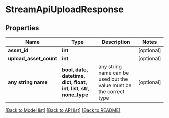# StreamApiUploadResponse


## Properties
Name | Type | Description | Notes
------------ | ------------- | ------------- | -------------
**asset_id** | **int** |  | [optional] 
**upload_asset_count** | **int** |  | [optional] 
**any string name** | **bool, date, datetime, dict, float, int, list, str, none_type** | any string name can be used but the value must be the correct type | [optional]

[[Back to Model list]](../README.md#documentation-for-models) [[Back to API list]](../README.md#documentation-for-api-endpoints) [[Back to README]](../README.md)


